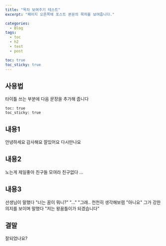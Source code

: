 ```yaml
---
title: "목차 보여주기 테스트"
excerpt: "페이지 오른쪽에 포스트 본문의 목차를 보여줍니다."

categories:
  - Blog
tags:
  - toc
  - h2
  - test
  - post

toc: true
toc_sticky: true
---
```


## 사용법
타이틀 쓰는 부분에 다음 문장을 추가해 줍니다
```
toc: true
toc_sticky: true
```

## 내용1
안녕하세요
감사해요
잘있어요
다시만나요

## 내용2
노는게 제일좋아
친구들 모여라
친구없다
...

## 내용3
선생님이 말했다
"너는 꿈이 뭐니?"
"..."
"그래.. 천천히 생각해보렴
"아니요"
그가 강한 의지를 보이며 말했다
"저는 왕꿈틀이가 되겠습니다"

## 결말
잘되었나요?
